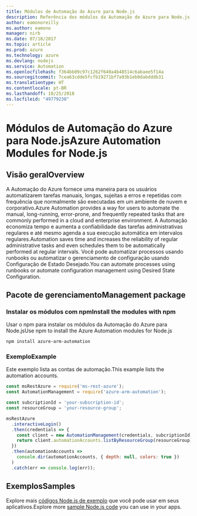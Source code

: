 ```yaml
---
title: Módulos de Automação do Azure para Node.js
description: Referência dos módulos da Automação do Azure para Node.js
author: eamonoreilly
ms.author: eamono
manager: nirb
ms.date: 07/18/2017
ms.topic: article
ms.prod: azure
ms.technology: azure
ms.devlang: nodejs
ms.service: Automation
ms.openlocfilehash: f364bb09c97c1262f640a4b48514c6abaee5f14a
ms.sourcegitcommit: 7cea63cdde5fcfb19271bf7a93b1eb0dabdddb31
ms.translationtype: HT
ms.contentlocale: pt-BR
ms.lasthandoff: 10/25/2018
ms.locfileid: "49779238"
---
```

# <a name="azure-automation-modules-for-nodejs"></a><span data-ttu-id="de393-103">Módulos de Automação do Azure para Node.js</span><span class="sxs-lookup"><span data-stu-id="de393-103">Azure Automation Modules for Node.js</span></span>

## <a name="overview"></a><span data-ttu-id="de393-104">Visão geral</span><span class="sxs-lookup"><span data-stu-id="de393-104">Overview</span></span>

<span data-ttu-id="de393-105">A Automação do Azure fornece uma maneira para os usuários automatizarem tarefas manuais, longas, sujeitas a erros e repetidas com frequência que normalmente são executadas em um ambiente de nuvem e corporativo.</span><span class="sxs-lookup"><span data-stu-id="de393-105">Azure Automation provides a way for users to automate the manual, long-running, error-prone, and frequently repeated tasks that are commonly performed in a cloud and enterprise environment.</span></span> <span data-ttu-id="de393-106">A Automação economiza tempo e aumenta a confiabilidade das tarefas administrativas regulares e até mesmo agenda a sua execução automática em intervalos regulares.</span><span class="sxs-lookup"><span data-stu-id="de393-106">Automation saves time and increases the reliability of regular administrative tasks and even schedules them to be automatically performed at regular intervals.</span></span> <span data-ttu-id="de393-107">Você pode automatizar processos usando runbooks ou automatizar o gerenciamento de configuração usando Configuração de Estado Desejado.</span><span class="sxs-lookup"><span data-stu-id="de393-107">You can automate processes using runbooks or automate configuration management using Desired State Configuration.</span></span>

## <a name="management-package"></a><span data-ttu-id="de393-108">Pacote de gerenciamento</span><span class="sxs-lookup"><span data-stu-id="de393-108">Management package</span></span>

### <a name="install-the-modules-with-npm"></a><span data-ttu-id="de393-109">Instalar os módulos com npm</span><span class="sxs-lookup"><span data-stu-id="de393-109">Install the modules with npm</span></span>

<span data-ttu-id="de393-110">Usar o npm para instalar os módulos da Automação do Azure para Node.js</span><span class="sxs-lookup"><span data-stu-id="de393-110">Use npm to install the Azure Automation modules for Node.js</span></span>

```bash
npm install azure-arm-automation
```

### <a name="example"></a><span data-ttu-id="de393-111">Exemplo</span><span class="sxs-lookup"><span data-stu-id="de393-111">Example</span></span>

<span data-ttu-id="de393-112">Este exemplo lista as contas de automação.</span><span class="sxs-lookup"><span data-stu-id="de393-112">This example lists the automation accounts.</span></span>

```javascript
const msRestAzure = require('ms-rest-azure');
const AutomationManagement = require('azure-arm-automation');

const subcriptionId = 'your-subscription-id';
const resourceGroup = 'your-resource-group';

msRestAzure
  .interactiveLogin()
  .then(credentials => {
    const client = new AutomationManagement(credentials, subcriptionId);
    return client.automationAccounts.listByResourceGroup(resourceGroup);
  })
  .then(automationAccounts =>
    console.dir(automationAccounts, { depth: null, colors: true })
  )
  .catch(err => console.log(err));
```

## <a name="samples"></a><span data-ttu-id="de393-113">Exemplos</span><span class="sxs-lookup"><span data-stu-id="de393-113">Samples</span></span>

<span data-ttu-id="de393-114">Explore mais [códigos Node.js de exemplo](https://azure.microsoft.com/resources/samples/?platform=nodejs) que você pode usar em seus aplicativos.</span><span class="sxs-lookup"><span data-stu-id="de393-114">Explore more [sample Node.js code](https://azure.microsoft.com/resources/samples/?platform=nodejs) you can use in your apps.</span></span>
